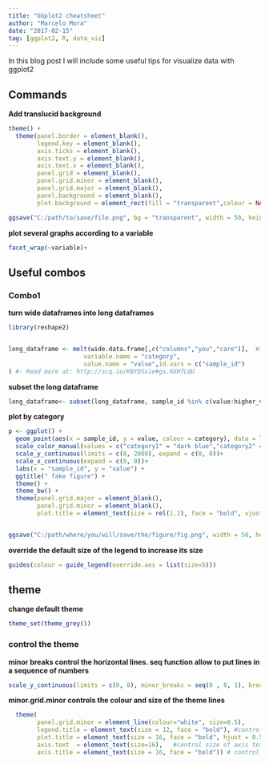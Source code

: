 ```yaml
---
title: "GGplot2 cheatsheet"
author: "Marcelo Mora"
date: "2017-02-15"
tag: [ggplot2, R, data_viz]
--- 
```




In this blog post I will include some useful tips for visualize data with ggplot2

## Commands


**Add translucid background**


```r
theme() +
  theme(panel.border = element_blank(),
        legend.key = element_blank(),
        axis.ticks = element_blank(),
        axis.text.y = element_blank(),
        axis.text.x = element_blank(),
        panel.grid = element_blank(),
        panel.grid.minor = element_blank(), 
        panel.grid.major = element_blank(),
        panel.background = element_blank(),
        plot.background = element_rect(fill = "transparent",colour = NA))

ggsave("C:/path/to/save/file.png", bg = "transparent", width = 50, height = 50, units = "cm")  
```

**plot several graphs according to a variable**


```r
facet_wrap(~variable)+ 
```


## Useful combos

### Combo1

**turn wide dataframes into long dataframes**


```r
library(reshape2)


long_dataframe <- melt(wide.data.frame[,c("columns","you","care")],  #in case your dataframes has several columns and you only need 3 or 4
                     variable.name = "category", 
                     value.name = "value",id.vars = c("sample_id") 
) #- Read more at: http://scq.io/KBYDSxie#gs.6XHfLQU
```

**subset the long dataframe**


```r
long_dataframe<- subset(long_dataframe, sample_id %in% c(value:higher_value))
```

**plot by category**


```r
p <- ggplot() +
  geom_point(aes(x = sample_id, y = value, colour = category), data = long_dataframe, shape = 20, size = 1) +
  scale_color_manual(values = c("category1" = "dark blue","category2" = "violetred3" ), name = "my categories",labels = c("category 1" = "cool name for category", "category 2" = "another cool name")) +
  scale_y_continuous(limits = c(0, 2000), expand = c(0, 0))+
  scale_x_continuous(expand = c(0, 0))+
  labs(x = "sample_id", y = "value") +
  ggtitle(" fake figure") +
  theme() +
  theme_bw() +
  theme(panel.grid.major = element_blank(),
        panel.grid.minor = element_blank(),
        plot.title = element_text(size = rel(1.2), face = "bold", vjust = 1.5))


ggsave("C:/path/where/you/will/save/the/figure/fig.png", width = 50, height = 30, units = "cm")  
```

**override the default size of the legend to increase its size**


```r
guides(colour = guide_legend(override.aes = list(size=5))) 
```



## theme

**change default theme**


```r
theme_set(theme_grey())
```


### control the theme

**minor breaks control the horizontal lines. seq function allow to put lines in a sequence of numbers** 



```r
scale_y_continuous(limits = c(0, 8), minor_breaks = seq(0 , 8, 1), breaks = seq(0 , 8, 2), expand = c(0, 0))+
```
  
**minor.grid.minor controls the colour and size of the theme lines**  

```r
  theme(
        panel.grid.minor = element_line(colour="white", size=0.5),
        legend.title = element_text(size = 12, face = "bold"), #control legend title
        plot.title = element_text(size = 16, face = "bold", hjust = 0.5), #control 
        axis.text  = element_text(size=16),   #control size of axis text   
        axis.title = element_text(size = 16, face = "bold")) # control title text
```





